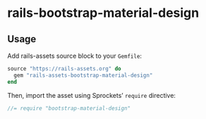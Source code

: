 # rails-bootstrap-material-design

## Usage

Add rails-assets source block to your `Gemfile`:

```ruby
source "https://rails-assets.org" do
  gem "rails-assets-bootstrap-material-design"
end

```

Then, import the asset using Sprockets’ `require` directive:

```js
//= require "bootstrap-material-design"
```
